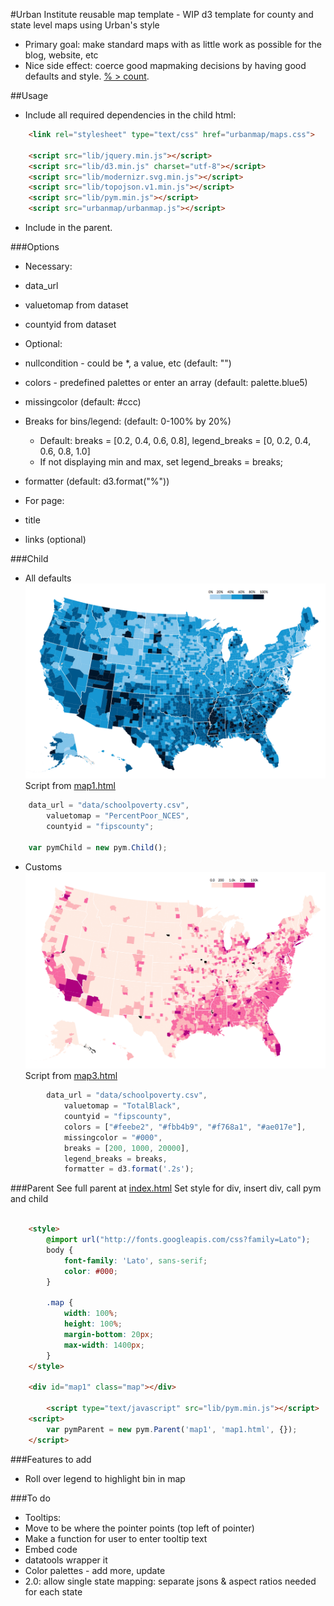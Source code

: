 #Urban Institute reusable map template - WIP
d3 template for county and state level maps using Urban's style
* Primary goal: make standard maps with as little work as possible for the blog, website, etc
* Nice side effect: coerce good mapmaking decisions by having good defaults and style. [% > count](https://xkcd.com/1138/).

##Usage
* Include all required dependencies in the child html:
```html
    <link rel="stylesheet" type="text/css" href="urbanmap/maps.css">
    
    <script src="lib/jquery.min.js"></script>
    <script src="lib/d3.min.js" charset="utf-8"></script>
    <script src="lib/modernizr.svg.min.js"></script>
    <script src="lib/topojson.v1.min.js"></script>
    <script src="lib/pym.min.js"></script>
    <script src="urbanmap/urbanmap.js"></script>
```
* Include <script src="lib/pym.min.js"></script> in the parent.

###Options
* Necessary:
 * data_url
 * valuetomap from dataset
 * countyid from dataset
 
* Optional:
 * nullcondition - could be *, a value, etc (default: "")
 * colors - predefined palettes or enter an array (default: palette.blue5)
 * missingcolor (default: #ccc)
 * Breaks for bins/legend: (default: 0-100% by 20%)
    * Default: breaks = [0.2, 0.4, 0.6, 0.8], legend_breaks = [0, 0.2, 0.4, 0.6, 0.8, 1.0]
    * If not displaying min and max, set legend_breaks = breaks;
 * formatter (default: d3.format("%"))

* For page:
 * title
 * links (optional)
 
 
###Child
* All defaults
![Defaults example](/img/fallback1.png)
Script from [map1.html](/map1.html)
```javascript
    data_url = "data/schoolpoverty.csv",
        valuetomap = "PercentPoor_NCES",
        countyid = "fipscounty";

    var pymChild = new pym.Child();
```
* Customs
![Custom example](/img/fallback3.png)
Script from [map3.html](/map3.html)
```javascript
        data_url = "data/schoolpoverty.csv",
            valuetomap = "TotalBlack",
            countyid = "fipscounty",
            colors = ["#feebe2", "#fbb4b9", "#f768a1", "#ae017e"],
            missingcolor = "#000",
            breaks = [200, 1000, 20000],
            legend_breaks = breaks,
            formatter = d3.format('.2s');
```
###Parent
See full parent at [index.html](/index.html)
Set style for div, insert div, call pym and child
```html

    <style>
        @import url("http://fonts.googleapis.com/css?family=Lato");
        body {
            font-family: 'Lato', sans-serif;
            color: #000;
        }
        
        .map {
            width: 100%;
            height: 100%;
            margin-bottom: 20px;
            max-width: 1400px;
        }
    </style>
    
    <div id="map1" class="map"></div>
    
        <script type="text/javascript" src="lib/pym.min.js"></script>
    <script>
        var pymParent = new pym.Parent('map1', 'map1.html', {});
    </script>
```

###Features to add
* Roll over legend to highlight bin in map

###To do
* Tooltips:
 * Move to be where the pointer points (top left of pointer)
 * Make a function for user to enter tooltip text
* Embed code
* datatools wrapper it
* Color palettes - add more, update
* 2.0: allow single state mapping: separate jsons & aspect ratios needed for each state
